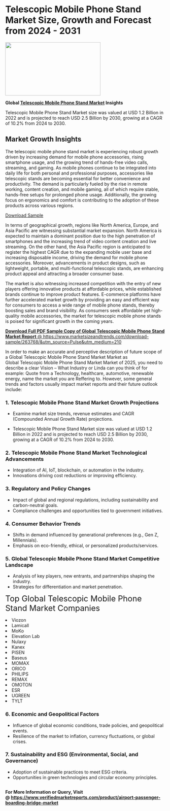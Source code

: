 <H1>Telescopic Mobile Phone Stand Market Size, Growth and Forecast from 2024 - 2031</H1><img class="aligncenter size-medium wp-image-584254" src="https://thirdeyenews.in/wp-content/uploads/2024/09/Global-Market-Research-300x168.jpeg" alt="" width="300" height="168" /><p><strong>Global&nbsp;<a href="https://www.marketsizeandtrends.com/download-sample/263768/&amp;utm_source=Pulse&amp;utm_medium=210">Telescopic Mobile Phone Stand Market</a> Insights</strong></p><p>Telescopic Mobile Phone Stand Market size was valued at USD 1.2 Billion in 2022 and is projected to reach USD 2.5 Billion by 2030, growing at a CAGR of 10.2% from 2024 to 2030.</p><p><h2>Market Growth Insights</h2> <p>The telescopic mobile phone stand market is experiencing robust growth driven by increasing demand for mobile phone accessories, rising smartphone usage, and the growing trend of hands-free video calls, streaming, and gaming. As mobile phones continue to be integrated into daily life for both personal and professional purposes, accessories like telescopic stands are becoming essential for better convenience and productivity. The demand is particularly fueled by the rise in remote working, content creation, and mobile gaming, all of which require stable, hands-free setups for prolonged phone usage. Additionally, the growing focus on ergonomics and comfort is contributing to the adoption of these products across various regions.</p> <p><a href="#">Download Sample</a></p> <p>In terms of geographical growth, regions like North America, Europe, and Asia Pacific are witnessing substantial market expansion. North America is expected to maintain a dominant position due to the high penetration of smartphones and the increasing trend of video content creation and live streaming. On the other hand, the Asia Pacific region is anticipated to register the highest CAGR due to the expanding mobile user base and increasing disposable income, driving the demand for mobile phone accessories. Moreover, advancements in product designs, such as lightweight, portable, and multi-functional telescopic stands, are enhancing product appeal and attracting a broader consumer base.</p> <p>The market is also witnessing increased competition with the entry of new players offering innovative products at affordable prices, while established brands continue to improve product features. E-commerce platforms have further accelerated market growth by providing an easy and efficient way for consumers to access a wide range of mobile phone stands, thereby boosting sales and brand visibility. As consumers seek affordable yet high-quality mobile accessories, the market for telescopic mobile phone stands is poised for significant growth in the coming years.</p> <p><a href="#"></p><p><span class=""><strong>Download Full PDF Sample Copy of Global Telescopic Mobile Phone Stand Market Report</strong> @ <a href="https://www.marketsizeandtrends.com/download-sample/263768/&amp;utm_source=Pulse&amp;utm_medium=210" target="_blank">https://www.marketsizeandtrends.com/download-sample/263768/&amp;utm_source=Pulse&amp;utm_medium=210</a></span></p><p>In order to make an accurate and perceptive description of future scope of a Global&nbsp;Telescopic Mobile Phone Stand Market Market as Global&nbsp;Telescopic Mobile Phone Stand Market Market of 2025, you need to describe a clear Vision &ndash; What Industry or Linda can you think of for example: Quote from a Technology, healthcare, automotive, renewable energy, name the market you are Reffering to. However, some general trends and factors usually impact market reports and their future outlook include:</p><h3>1.&nbsp;<strong>Telescopic Mobile Phone Stand Market Growth Projections</strong></h3><ul><li>Examine market size trends, revenue estimates and CAGR (Compounded Annual Growth Rate) projections.</li><li><p>Telescopic Mobile Phone Stand Market size was valued at USD 1.2 Billion in 2022 and is projected to reach USD 2.5 Billion by 2030, growing at a CAGR of 10.2% from 2024 to 2030.</p></li></ul><h3>2.&nbsp;<strong>Telescopic Mobile Phone Stand Market Technological Advancements</strong></h3><ul><li>Integration of AI, IoT, blockchain, or automation in the industry.</li><li>Innovations driving cost reductions or improving efficiency.</li></ul><h3>3.&nbsp;<strong>Regulatory and Policy Changes</strong></h3><ul><li>Impact of global and regional regulations, including sustainability and carbon-neutral goals.</li><li>Compliance challenges and opportunities tied to government initiatives.</li></ul><h3>4.&nbsp;<strong>Consumer Behavior Trends</strong></h3><ul><li>Shifts in demand influenced by generational preferences (e.g., Gen Z, Millennials).</li><li>Emphasis on eco-friendly, ethical, or personalized products/services.</li></ul><h3>5.&nbsp;<strong>Global Telescopic Mobile Phone Stand Market Competitive Landscape</strong></h3><ul><li>Analysis of key players, new entrants, and partnerships shaping the industry.</li><li>Strategies for differentiation and market penetration.</li></ul><p data-pm-slice="1 1 []"><span style="color: inherit; font-family: inherit; font-size: 25px;">Top Global Telescopic Mobile Phone Stand Market Companies</span></p><div class="" data-test-id=""><p><li>Viozon</li><li> Lamicall</li><li> MoKo</li><li> Elevation Lab</li><li> Nulaxy</li><li> Kanex</li><li> PISEN</li><li> Baseus</li><li> MOMAX</li><li> ORICO</li><li> PHILIPS</li><li> REMAX</li><li> OMOTON</li><li> ESR</li><li> UGREEN</li><li> TYLT</li></p></div><h3>6.&nbsp;<strong>Economic and Geopolitical Factors</strong></h3><ul><li>Influence of global economic conditions, trade policies, and geopolitical events.</li><li>Resilience of the market to inflation, currency fluctuations, or global crises.</li></ul><h3>7.&nbsp;<strong>Sustainability and ESG (Environmental, Social, and Governance)</strong></h3><ul><li>Adoption of sustainable practices to meet ESG criteria.</li><li>Opportunities in green technologies and circular economy principles.</li></ul><h2><strong style="font-size: 14px;">For More Information or Query, Visit @&nbsp;</strong><a style="background-color: #ffffff; font-size: 14px;" href="https://www.marketsizeandtrends.com/report/telescopic-mobile-phone-stand-market/" target="_blank">https://www.verifiedmarketreports.com/product/airport-passenger-boarding-bridge-market</a></h2>
